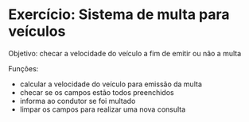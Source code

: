 # Exercício: Sistema de multa para veículos

Objetivo: checar a velocidade do veículo a fim de emitir ou não a multa

Funções: 
- calcular a velocidade do veículo para emissão da multa
- checar se os campos estão todos preenchidos
- informa ao condutor se foi multado
- limpar os campos para realizar uma nova consulta